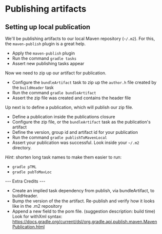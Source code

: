 # Publishing artifacts

## Setting up local publication

We'll be publishing artifacts to our local Maven repository (`~/.m2`). For this, the `maven-publish` plugin is a great help.

- Apply the `maven-publish` plugin
- Run the command `gradle tasks`
- Assert new publishing tasks appear

Now we need to zip up our artifact for publication.

- Configure the `bundleArtifact` task to zip up the `author.h` file created by the `buildHeader` task
- Run the command `gradle bundleArtifact`
- Assert the zip file was created and contains the header file

Up next is to define a publication, which will publish our zip file.

- Define a publication inside the publications closure
- Configure the zip file, or the `bundleArtifact` task as the publication's artifact
- Define the version, group id and artifact id for your publication
- Run the command `gradle publishToMavenLocal`
- Assert your publication was successful. Look inside your `~/.m2` directory.

_Hint_: shorten long task names to make them easier to run:

- `gradle pTML`
- `gradle pubToMavLoc`

--- Extra Credits ---
- Create an implied task dependency from publish, via bundleArtifact, to buildHeader.
- Bump the version of the the artifact. Re-publish and verify how it looks like in the .m2 repository
- Append a new field to the pom file. (suggestion description: build time) Look for withXml syntax: https://docs.gradle.org/current/dsl/org.gradle.api.publish.maven.MavenPublication.html
